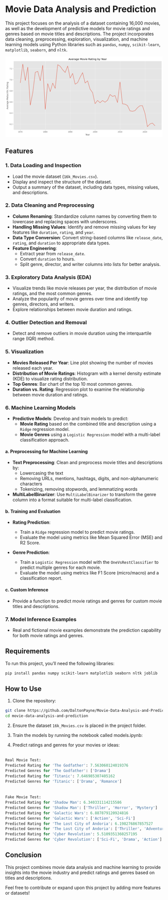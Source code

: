 
# Movie Data Analysis and Prediction

This project focuses on the analysis of a dataset containing 16,000 movies, as well as the development of predictive models for movie ratings and genres based on movie titles and descriptions. The project incorporates data cleaning, preprocessing, exploration, visualization, and machine learning models using Python libraries such as `pandas`, `numpy`, `scikit-learn`, `matplotlib`, `seaborn`, and `nltk`.

![Movies got worse over time.](fig1.png)

## Features

### 1. **Data Loading and Inspection**
- Load the movie dataset (`16k_Movies.csv`).
- Display and inspect the structure of the dataset.
- Output a summary of the dataset, including data types, missing values, and descriptions.

### 2. **Data Cleaning and Preprocessing**
- **Column Renaming**: Standardize column names by converting them to lowercase and replacing spaces with underscores.
- **Handling Missing Values**: Identify and remove missing values for key features like `duration`, `rating`, and `year`.
- **Data Type Conversion**: Convert string-based columns like `release_date`, `rating`, and `duration` to appropriate data types.
- **Feature Engineering**: 
  - Extract year from `release_date`.
  - Convert `duration` to hours.
  - Split genre, director, and writer columns into lists for better analysis.
  
### 3. **Exploratory Data Analysis (EDA)**
- Visualize trends like movie releases per year, the distribution of movie ratings, and the most common genres.
- Analyze the popularity of movie genres over time and identify top genres, directors, and writers.
- Explore relationships between movie duration and ratings.

### 4. **Outlier Detection and Removal**
- Detect and remove outliers in movie duration using the interquartile range (IQR) method.

### 5. **Visualization**
- **Movies Released Per Year**: Line plot showing the number of movies released each year.
- **Distribution of Movie Ratings**: Histogram with a kernel density estimate (KDE) to visualize rating distribution.
- **Top Genres**: Bar chart of the top 10 most common genres.
- **Duration vs. Rating**: Regression plot to examine the relationship between movie duration and ratings.

### 6. **Machine Learning Models**
- **Predictive Models**: Develop and train models to predict:
  - **Movie Rating** based on the combined title and description using a `Ridge` regression model.
  - **Movie Genres** using a `Logistic Regression` model with a multi-label classification approach.
  
#### a. **Preprocessing for Machine Learning**
- **Text Preprocessing**: Clean and preprocess movie titles and descriptions by:
  - Lowercasing the text
  - Removing URLs, mentions, hashtags, digits, and non-alphanumeric characters
  - Tokenizing, removing stopwords, and lemmatizing words
- **MultiLabelBinarizer**: Use `MultiLabelBinarizer` to transform the genre column into a format suitable for multi-label classification.

#### b. **Training and Evaluation**
- **Rating Prediction**:
  - Train a `Ridge` regression model to predict movie ratings.
  - Evaluate the model using metrics like Mean Squared Error (MSE) and R2 Score.
  
- **Genre Prediction**:
  - Train a `Logistic Regression` model with the `OneVsRestClassifier` to predict multiple genres for each movie.
  - Evaluate the model using metrics like F1 Score (micro/macro) and a classification report.

#### c. **Custom Inference**
- Provide a function to predict movie ratings and genres for custom movie titles and descriptions.

### 7. **Model Inference Examples**
- Real and fictional movie examples demonstrate the prediction capability for both movie ratings and genres.
  
## Requirements

To run this project, you’ll need the following libraries:

```bash
pip install pandas numpy scikit-learn matplotlib seaborn nltk joblib
```

## How to Use

1. Clone the repository:

```bash
git clone https://github.com/DaltonPayne/Movie-Data-Analysis-and-Prediction
cd movie-data-analysis-and-prediction
```

2. Ensure the dataset `16k_Movies.csv` is placed in the project folder.

3. Train the models by running the notebook called models.ipynb:

4. Predict ratings and genres for your movies or ideas:

```python

Real Movie Test:
Predicted Rating for 'The Godfather': 7.563060124019376
Predicted Genres for 'The Godfather': ['Drama']
Predicted Rating for 'Titanic': 7.646985307405162
Predicted Genres for 'Titanic': ['Drama', 'Romance']


Fake Movie Test:
Predicted Rating for 'Shadow Man': 6.340331114215586
Predicted Genres for 'Shadow Man': ['Thriller', 'Horror', 'Mystery']
Predicted Rating for 'Galactic Wars': 6.887879120924816
Predicted Genres for 'Galactic Wars': ['Action', 'Sci-Fi']
Predicted Rating for 'The Lost City of Andoria': 6.198276867857527
Predicted Genres for 'The Lost City of Andoria': ['Thriller', 'Adventure', 'Drama']
Predicted Rating for 'Cyber Revolution': 5.5109351360257195
Predicted Genres for 'Cyber Revolution': ['Sci-Fi', 'Drama', 'Action']
```

## Conclusion

This project combines movie data analysis and machine learning to provide insights into the movie industry and predict ratings and genres based on titles and descriptions.

Feel free to contribute or expand upon this project by adding more features or datasets!
